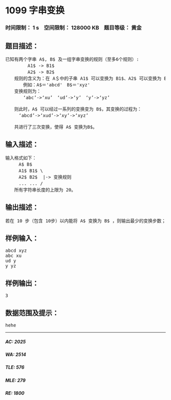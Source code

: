 # 1099 字串变换   
### 时间限制： 1 s&nbsp;&nbsp;&nbsp;&nbsp;空间限制： 128000 KB&nbsp;&nbsp;&nbsp;&nbsp;题目等级： 黄金  
## 题目描述：  

<pre>
已知有两个字串 A$, B$ 及一组字串变换的规则（至多6个规则）:  
　　　　　A1$ -> B1$  
　　　　　A2$ -> B2$  
　　规则的含义为：在 A＄中的子串 A1$ 可以变换为 B1$、A2$ 可以变换为 B2$ …。  
　　　　例如：A$＝'abcd'　B$＝'xyz'  
　　变换规则为：  
　　　　‘abc’->‘xu’　‘ud’->‘y’　‘y’->‘yz’  
  
　　则此时，A$ 可以经过一系列的变换变为 B$，其变换的过程为：  
　　　‘abcd’->‘xud’->‘xy’->‘xyz’  
  
　　共进行了三次变换，使得 A$ 变换为B$。
</pre>
  
  
## 输入描述：  

<pre>
输入格式如下：
　　　A$ B$  
　　　A1$ B1$ \  
　　　A2$ B2$  |-> 变换规则  
　　　... ... /   
　　所有字符串长度的上限为 20。
</pre>
  
  
## 输出描述：  

<pre>
若在 10 步（包含 10步）以内能将 A$ 变换为 B$ ，则输出最少的变换步数；否则输出"NO ANSWER!"
</pre>
  
  
## 样例输入：  

<pre>
abcd xyz  
abc xu  
ud y  
y yz
</pre>
  
  
## 样例输出：  

<pre>
3
</pre>
  
  
## 数据范围及提示：  

<pre>
hehe 
</pre>
  
  
***  

##### AC: 2025  
##### WA: 2514  
##### TLE: 576  
##### MLE: 279  
##### RE: 1800  
